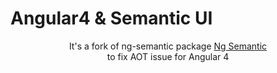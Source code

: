 # Angular4 & Semantic UI
<p align="center">
  It's a fork of ng-semantic package
  <a href="https://github.com/vladotesanovic/ngSemantic" target="_blank">Ng Semantic</a><br/>
  to fix AOT issue for Angular 4
</p>
